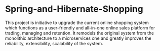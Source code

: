 # Spring-and-Hibernate-Shopping
 This project is initiative to upgrade the current online shopping system which functions as a user-friendly and all-in-one online sales platform for trading, managing and retention. It remodels the original system from the monolithic architecture to a microservices one and greatly improves the reliability, extensibility, scalability of the system.
